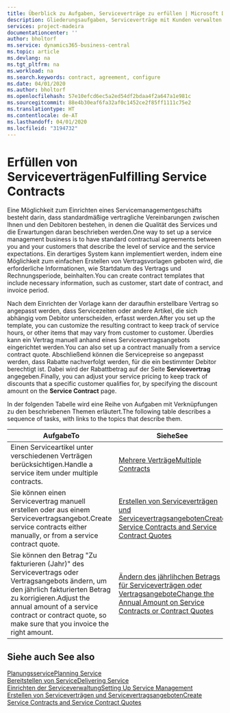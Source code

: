```yaml
---
title: Überblick zu Aufgaben, Serviceverträge zu erfüllen | Microsoft Docs
description: Gliederungsaufgaben, Serviceverträge mit Kunden verwalten.
services: project-madeira
documentationcenter: ''
author: bholtorf
ms.service: dynamics365-business-central
ms.topic: article
ms.devlang: na
ms.tgt_pltfrm: na
ms.workload: na
ms.search.keywords: contract, agreement, configure
ms.date: 04/01/2020
ms.author: bholtorf
ms.openlocfilehash: 57e10efcd6ec5a2ed54df2bdaa4f2a647a1e981c
ms.sourcegitcommit: 88e4b30eaf6fa32af0c1452ce2f85ff1111c75e2
ms.translationtype: HT
ms.contentlocale: de-AT
ms.lasthandoff: 04/01/2020
ms.locfileid: "3194732"
---
```

# <a name="fulfilling-service-contracts"></a><span data-ttu-id="cb71d-103">Erfüllen von Serviceverträgen</span><span class="sxs-lookup"><span data-stu-id="cb71d-103">Fulfilling Service Contracts</span></span> 
<span data-ttu-id="cb71d-104">Eine Möglichkeit zum Einrichten eines Servicemanagementgeschäfts besteht darin, dass standardmäßige vertragliche Vereinbarungen zwischen Ihnen und den Debitoren bestehen, in denen die Qualität des Services und die Erwartungen daran beschrieben werden.</span><span class="sxs-lookup"><span data-stu-id="cb71d-104">One way to set up a service management business is to have standard contractual agreements between you and your customers that describe the level of service and the service expectations.</span></span> <span data-ttu-id="cb71d-105">Ein derartiges System kann implementiert werden, indem eine Möglichkeit zum einfachen Erstellen von Vertragsvorlagen geboten wird, die erforderliche Informationen, wie Startdatum des Vertrags und Rechnungsperiode, beinhalten.</span><span class="sxs-lookup"><span data-stu-id="cb71d-105">You can create contract templates that include necessary information, such as customer, start date of contract, and invoice period.</span></span>  
  
<span data-ttu-id="cb71d-106">Nach dem Einrichten der Vorlage kann der daraufhin erstellbare Vertrag so angepasst werden, dass Servicezeiten oder andere Artikel, die sich abhängig vom Debitor unterscheiden, erfasst werden.</span><span class="sxs-lookup"><span data-stu-id="cb71d-106">After you set up the template, you can customize the resulting contract to keep track of service hours, or other items that may vary from customer to customer.</span></span> <span data-ttu-id="cb71d-107">Überdies kann ein Vertrag manuell anhand eines Servicevertragsangebots eingerichtet werden.</span><span class="sxs-lookup"><span data-stu-id="cb71d-107">You can also set up a contract manually from a service contract quote.</span></span> <span data-ttu-id="cb71d-108">Abschließend können die Servicepreise so angepasst werden, dass Rabatte nachverfolgt werden, für die ein bestimmter Debitor berechtigt ist. Dabei wird der Rabattbetrag auf der Seite **Servicevertrag** angegeben.</span><span class="sxs-lookup"><span data-stu-id="cb71d-108">Finally, you can adjust your service pricing to keep track of discounts that a specific customer qualifies for, by specifying the discount amount on the **Service Contract** page.</span></span>  

<span data-ttu-id="cb71d-109">In der folgenden Tabelle wird eine Reihe von Aufgaben mit Verknüpfungen zu den beschriebenen Themen erläutert.</span><span class="sxs-lookup"><span data-stu-id="cb71d-109">The following table describes a sequence of tasks, with links to the topics that describe them.</span></span>   
  
|<span data-ttu-id="cb71d-110">**Aufgabe**</span><span class="sxs-lookup"><span data-stu-id="cb71d-110">**To**</span></span>|<span data-ttu-id="cb71d-111">**Siehe**</span><span class="sxs-lookup"><span data-stu-id="cb71d-111">**See**</span></span>|  
|------------|-------------|  
|<span data-ttu-id="cb71d-112">Einen Serviceartikel unter verschiedenen Verträgen berücksichtigen.</span><span class="sxs-lookup"><span data-stu-id="cb71d-112">Handle a service item under multiple contracts.</span></span> | [<span data-ttu-id="cb71d-113">Mehrere Verträge</span><span class="sxs-lookup"><span data-stu-id="cb71d-113">Multiple Contracts</span></span>](service-multiple-contracts.md)|  
|<span data-ttu-id="cb71d-114">Sie können einen Servicevertrag manuell erstellen oder aus einem Servicevertragsangebot.</span><span class="sxs-lookup"><span data-stu-id="cb71d-114">Create service contracts either manually, or from a service contract quote.</span></span>| [<span data-ttu-id="cb71d-115">Erstellen von Serviceverträgen und Servicevertragsangeboten</span><span class="sxs-lookup"><span data-stu-id="cb71d-115">Create Service Contracts and Service Contract Quotes</span></span>](service-how-to-create-service-contracts-and-service-contract-quotes.md)|
|<span data-ttu-id="cb71d-116">Sie können den Betrag "Zu fakturieren (Jahr)" des Servicevertrags oder Vertragsangebots ändern, um den jährlich fakturierten Betrag zu korrigieren.</span><span class="sxs-lookup"><span data-stu-id="cb71d-116">Adjust the annual amount of a service contract or contract quote, so make sure that you invoice the right amount.</span></span>|[<span data-ttu-id="cb71d-117">Ändern des jährlihchen Betrags für Serviceverträgen oder Vertragsangebote</span><span class="sxs-lookup"><span data-stu-id="cb71d-117">Change the Annual Amount on Service Contracts or Contract Quotes</span></span>](service-how-to-change-the-annual-amount-on-service-contracts-or-contract-quotes.md)|

## <a name="see-also"></a><span data-ttu-id="cb71d-118">Siehe auch </span><span class="sxs-lookup"><span data-stu-id="cb71d-118">See also</span></span>
[<span data-ttu-id="cb71d-119">Planungsservice</span><span class="sxs-lookup"><span data-stu-id="cb71d-119">Planning Service</span></span>](service-plan-service.md)  
[<span data-ttu-id="cb71d-120">Bereitstellen von Service</span><span class="sxs-lookup"><span data-stu-id="cb71d-120">Delivering Service</span></span>](service-deliver-service.md)  
[<span data-ttu-id="cb71d-121">Einrichten der Serviceverwaltung</span><span class="sxs-lookup"><span data-stu-id="cb71d-121">Setting Up Service Management</span></span>](service-setup-service.md)  
[<span data-ttu-id="cb71d-122">Erstellen von Serviceverträgen und Servicevertragsangeboten</span><span class="sxs-lookup"><span data-stu-id="cb71d-122">Create Service Contracts and Service Contract Quotes</span></span>](service-how-to-create-service-contracts-and-service-contract-quotes.md)  
